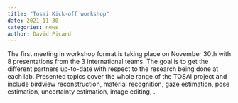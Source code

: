 ```yaml
---
title: "Tosai Kick-off workshop"
date: 2021-11-30
categories: news
author: David Picard
---
```

The first meeting in workshop format is taking place on November 30th with 8 presentations from the 3 international teams. The goal is to get the different partners up-to-date with respect to the research being done at each lab. Presented topics cover the whole range of the TOSAI project and include birdview reconstruction, material recognition, gaze estimation, pose estimation, uncertainty estimation, image editing, .
